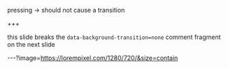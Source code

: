 pressing -> should not cause a transition

+++

this slide breaks the `data-background-transition=none`
comment fragment on the next slide

---?image=https://lorempixel.com/1280/720/&size=contain

<!-- .slide: data-background-transition="none" -->
